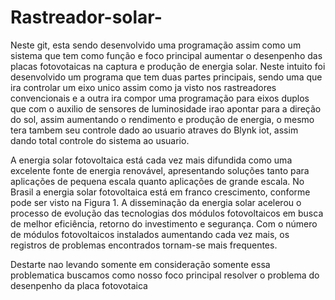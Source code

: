 # Rastreador-solar-
Neste git, esta sendo desenvolvido uma programação assim como um sistema que tem como função e foco principal aumentar o desenpenho das placas fotovotaicas  na captura e produção de energia solar. Neste intuito foi desenvolvido um programa que tem duas partes principais, sendo uma que ira controlar um eixo unico assim como ja visto nos rastreadores convencionais e a outra ira compor uma programação para eixos duplos que com o auxilio de sensores de luminosidade irao apontar para a direção do sol, assim aumentando o rendimento e produção de energia, o mesmo tera tambem seu controle dado ao usuario atraves do Blynk iot, assim dando total controle do sistema ao usuario.

A energia solar fotovoltaica está cada vez mais difundida como uma excelente fonte de energia renovável, apresentando soluções tanto para aplicações de pequena escala quanto aplicações de grande escala. No Brasil a energia solar fotovoltaica está em franco crescimento, conforme pode ser visto na Figura 1. A disseminação da energia solar acelerou o processo de evolução das tecnologias dos módulos fotovoltaicos em busca de melhor eficiência, retorno do investimento e segurança. Com o número de módulos fotovoltaicos instalados aumentando cada vez mais, os registros de problemas encontrados tornam-se mais frequentes.

Destarte nao levando somente em consideração somente essa problematica buscamos como nosso foco principal resolver o problema do desenpenho da placa fotovotaica 
